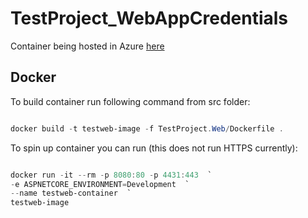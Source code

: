 # TestProject_WebAppCredentials

Container being hosted in Azure [here](http://nikolajwebapptest.westeurope.azurecontainer.io)

## Docker

To build container run following command from src folder:

```powershell

docker build -t testweb-image -f TestProject.Web/Dockerfile .
```

To spin up container you can run (this does not run HTTPS currently):

```powershell

docker run -it --rm -p 8080:80 -p 4431:443  `
-e ASPNETCORE_ENVIRONMENT=Development  `
--name testweb-container  `
testweb-image
```

